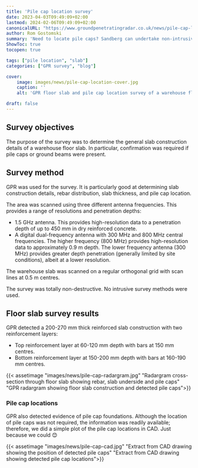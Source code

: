 ```yaml
---
title: 'Pile cap location survey'
date: 2023-04-03T09:49:09+02:00
lastmod: 2024-02-06T09:49:09+02:00
canonicalURL: "https://www.groundpenetratingradar.co.uk/news/pile-cap-location-survey/"
author: Rom Gostomski
summary: 'Need to locate pile caps? Sandberg can undertake non-intrusive pile cap location surveys and determine slab thickness and reinforcement distribution.'
ShowToc: true
tocopen: true

tags: ["pile location", "slab"]
categories: ["GPR survey", "blog"]

cover:
    image: images/news/pile-cap-location-cover.jpg
    caption: ''
    alt: 'GPR floor slab and pile cap location survey of a warehouse floor slab. The surveyor is pushing a GPR survey cart to collect data. '

draft: false
---
```

## Survey objectives

The purpose of the survey was to determine the general slab construction details of a warehouse floor slab. In particular, confirmation was required if pile caps or ground beams were present.

## Survey method

GPR was used for the survey. It is particularly good at determining slab construction details, rebar distribution, slab thickness, and pile cap location.

The area was scanned using three different antenna frequencies. This provides a range of resolutions and penetration depths:

- 1.5 GHz antenna. This provides high-resolution data to a penetration depth of up to 450 mm in dry reinforced concrete.
- A digital dual-frequency antenna with 300 MHz and 800 MHz central frequencies. The higher frequency (800 MHz) provides high-resolution data to approximately 0.9 m depth. The lower frequency antenna (300 MHz) provides greater depth penetration (generally limited by site conditions), albeit at a lower resolution.

The warehouse slab was scanned on a regular orthogonal grid with scan lines at 0.5 m centres.

The survey was totally non-destructive. No intrusive survey methods were used.

## Floor slab survey results

GPR detected a 200-270 mm thick reinforced slab construction with two reinforcement layers:

- Top reinforcement layer at 60-120 mm depth with bars at 150 mm centres.
- Bottom reinforcement layer at 150-200 mm depth with bars at 160-190 mm centres.

{{< assetimage "images/news/pile-cap-radargram.jpg"
"Radargram cross-section through floor slab showing rebar, slab underside and pile caps" 
"GPR radargram showing floor slab construction and detected pile caps">}}

### Pile cap locations

GPR also detected evidence of pile cap foundations. Although the location of pile caps was not required, the information was readily available; therefore, we did a simple plot of the pile cap locations in CAD. Just because we could 😊

{{< assetimage "images/news/pile-cap-cad.jpg"
"Extract from CAD drawing showing the position of detected pile caps" 
"Extract from CAD drawing showing detected pile cap locations">}}

